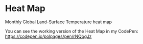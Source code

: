 # Heat Map
Monthly Global Land-Surface Temperature heat map

You can see the working version of the Heat Map in my CodePen: https://codepen.io/polpages/pen/rNQbgJz
